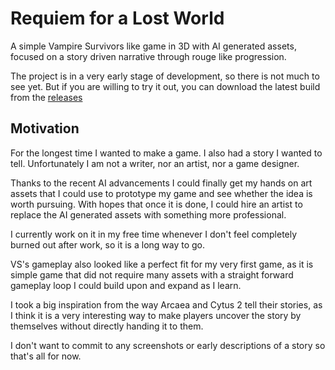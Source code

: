 # Requiem for a Lost World

A simple Vampire Survivors like game in 3D with AI generated assets, focused on a story driven narrative through rouge like progression.

The project is in a very early stage of development, so there is not much to see yet. But if you are willing to try it out, you can download the latest build from the [releases](https://github.com/TheNishishiro/Requiem-for-a-Lost-World/releases)

## Motivation

For the longest time I wanted to make a game. I also had a story I wanted to tell.
Unfortunately I am not a writer, nor an artist, nor a game designer.

Thanks to the recent AI advancements I could finally get my hands on art assets that I could use to prototype my game and see whether the idea is worth pursuing. With hopes that once it is done, I could hire an artist to replace the AI generated assets with something more professional.

I currently work on it in my free time whenever I don't feel completely burned out after work, so it is a long way to go.
 
VS's gameplay also looked like a perfect fit for my very first game, as it is simple game that did not require many assets with a straight forward gameplay loop I could build upon and expand as I learn.

I took a big inspiration from the way Arcaea and Cytus 2 tell their stories, as I think it is a very interesting way to make players uncover the story by themselves without directly handing it to them.

I don't want to commit to any screenshots or early descriptions of a story so that's all for now.


